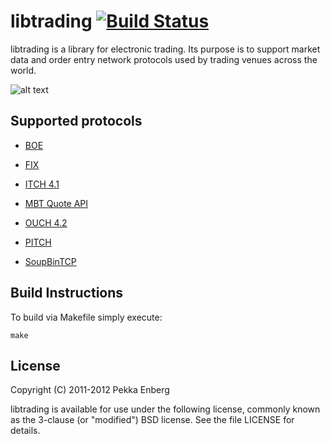 # libtrading [![Build Status](https://secure.travis-ci.org/penberg/libtrading.png)](http://travis-ci.org/penberg/libtrading)

libtrading is a library for electronic trading. Its purpose is to support
market data and order entry network protocols used by trading venues across the
world.

![alt text](https://github.com/penberg/libtrading/raw/master/htdocs/ticker-tape.jpg "Ticker Tape")

## Supported protocols

 * [BOE](http://www.batstrading.co.uk/resources/participant_resources/BATS_Europe_Binary_Order_Entry_Specification.pdf)

 * [FIX](http://fixprotocol.org/specifications/)

 * [ITCH 4.1](http://nasdaqtrader.com/content/technicalsupport/specifications/dataproducts/NQTV-ITCH-V4_1.pdf)

 * [MBT Quote API](http://www.mbtrading.com/developersMain.aspx?page=api)

 * [OUCH 4.2](http://www.nasdaqtrader.com/content/technicalsupport/specifications/TradingProducts/OUCH4.2.pdf)

 * [PITCH](http://www.batstrading.com/resources/membership/BATS_PITCH_Specification.pdf)

 * [SoupBinTCP](http://www.nasdaqtrader.com/content/technicalsupport/specifications/dataproducts/soupbintcp.pdf)

## Build Instructions

To build via Makefile simply execute:

    make

## License

Copyright (C) 2011-2012 Pekka Enberg

libtrading is available for use under the following license, commonly known as
the 3-clause (or "modified") BSD license. See the file LICENSE for details.
